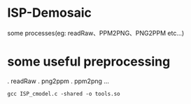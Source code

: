 # ISP-Demosaic
some  processes(eg:  readRaw、PPM2PNG、PNG2PPM etc...)

# some useful preprocessing
. readRaw
. png2ppm
. ppm2png
...


``` gcc ISP_cmodel.c -shared -o tools.so ```
